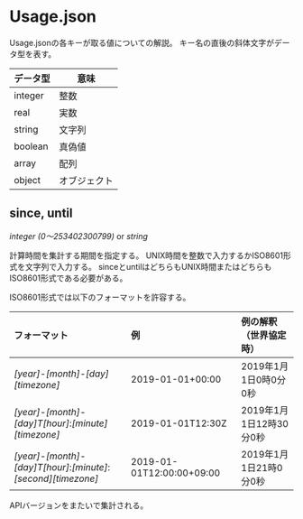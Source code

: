 # Usage.json

Usage.jsonの各キーが取る値についての解説。
キー名の直後の斜体文字がデータ型を表す。

|データ型|意味|
|---|---|
|integer|整数|
|real|実数|
|string|文字列|
|boolean|真偽値|
|array|配列|
|object|オブジェクト|

## since, until

*integer (0〜253402300799)* or *string*

計算時間を集計する期間を指定する。
UNIX時間を整数で入力するかISO8601形式を文字列で入力する。
sinceとuntilはどちらもUNIX時間またはどちらもISO8601形式である必要がある。

ISO8601形式では以下のフォーマットを許容する。

|フォーマット|例|例の解釈（世界協定時）|
|:--|:--|:--|
|*[year]*-*[month]*-*[day][timezone]*|2019-01-01+00:00|2019年1月1日0時0分0秒|
|*[year]*-*[month]*-*[day]*T*[hour]*:*[minute][timezone]*|2019-01-01T12:30Z|2019年1月1日12時30分0秒|
|*[year]*-*[month]*-*[day]*T*[hour]*:*[minute]*:*[second][timezone]*|2019-01-01T12:00:00+09:00|2019年1月1日21時0分0秒|

APIバージョンをまたいで集計される。